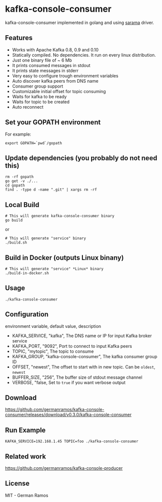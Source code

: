 # kafka-console-consumer

kafka-console-consumer implemented in golang and using [sarama](https://github.com/Shopify/sarama) driver.

## Features

- Works with Apache Kafka 0.8, 0.9 and 0.10
- Statically compiled. No dependencies. It run on every linux distribution.
- Just one binary file of ~ 6 Mb
- It prints consumed messages in stdout
- It prints state messages in stderr
- Very easy to configure trough environment variables
- Auto discover kafka peers from DNS name
- Consumer group support
- Customizable initial offset for topic consuming
- Waits for kafka to be ready
- Waits for topic to be created
- Auto reconnect

## Set your GOPATH environment
For example:
```
export GOPATH=`pwd`/gopath
```

## Update dependencies (you probably do not need this)
```
rm -rf gopath
go get -v ./...
cd gopath
find . -type d -name ".git" | xargs rm -rf
```

## Local Build
```
# This will generate kafka-console-consumer binary
go build
```
or
```
# This will generate "service" binary
./build.sh
```

## Build in Docker (outputs Linux binany)
```
# This will generate "service" *Linux* binary
./build-in-docker.sh
```

## Usage

```
./kafka-console-consumer
```

## Configuration

environment variable, default value, description

- KAFKA_SERVICE, "kafka", The DNS name or IP for input Kafka broker service
- KAFKA_PORT, "9092", Port to connect to input Kafka peers
- TOPIC, "mytopic", The topic to consume
- KAFKA_GROUP, "kafka-console-consumer", The kafka consumer group ID
- OFFSET, "newest", The offset to start with in new topic. Can be `oldest`, `newest`
- BUFFER_SIZE, "256", The buffer size of stdout message channel
- VERBOSE, "false, Set to `true` if you want verbose output

## Download

https://github.com/germanramos/kafka-console-consumer/releases/download/v0.3.0/kafka-console-consumer

## Run Example

```
KAFKA_SERVICE=192.168.1.45 TOPIC=foo ./kafka-console-consumer
```

## Related work

https://github.com/germanramos/kafka-console-producer

## License

MIT - German Ramos
